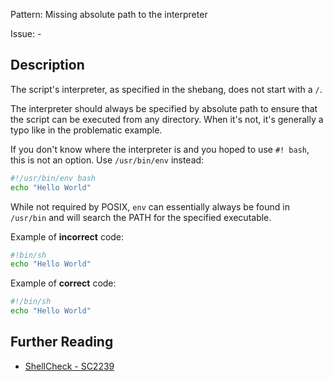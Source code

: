 Pattern: Missing absolute path to the interpreter

Issue: -

## Description

The script's interpreter, as specified in the shebang, does not start with a `/`.

The interpreter should always be specified by absolute path to ensure that the script can be executed from any directory. When it's not, it's generally a typo like in the problematic example.

If you don't know where the interpreter is and you hoped to use `#! bash`, this is not an option. Use `/usr/bin/env` instead:

```sh
#!/usr/bin/env bash
echo "Hello World"
``` 

While not required by POSIX, `env` can essentially always be found in `/usr/bin` and will search the PATH for the specified executable.

Example of **incorrect** code:

```sh
#!bin/sh
echo "Hello World"
```

Example of **correct** code:

```sh
#!/bin/sh
echo "Hello World"
```


## Further Reading

* [ShellCheck - SC2239](https://github.com/koalaman/shellcheck/wiki/SC2239)
